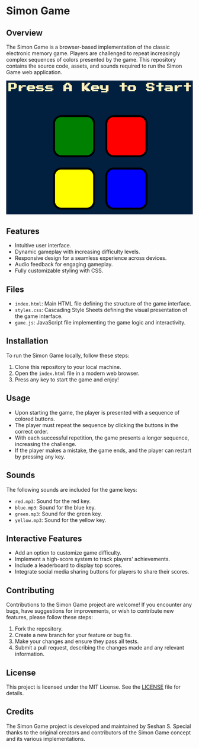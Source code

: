 # Simon Game

## Overview
The Simon Game is a browser-based implementation of the classic electronic memory game. Players are challenged to repeat increasingly complex sequences of colors presented by the game. This repository contains the source code, assets, and sounds required to run the Simon Game web application.

![Game Preview](game_preview.png) <!-- Add a preview image of the game here -->

## Features
- Intuitive user interface.
- Dynamic gameplay with increasing difficulty levels.
- Responsive design for a seamless experience across devices.
- Audio feedback for engaging gameplay.
- Fully customizable styling with CSS.

## Files
- `index.html`: Main HTML file defining the structure of the game interface.
- `styles.css`: Cascading Style Sheets defining the visual presentation of the game interface.
- `game.js`: JavaScript file implementing the game logic and interactivity.

## Installation
To run the Simon Game locally, follow these steps:
1. Clone this repository to your local machine.
2. Open the `index.html` file in a modern web browser.
3. Press any key to start the game and enjoy!

## Usage
- Upon starting the game, the player is presented with a sequence of colored buttons.
- The player must repeat the sequence by clicking the buttons in the correct order.
- With each successful repetition, the game presents a longer sequence, increasing the challenge.
- If the player makes a mistake, the game ends, and the player can restart by pressing any key.

## Sounds
The following sounds are included for the game keys:
- `red.mp3`: Sound for the red key.
- `blue.mp3`: Sound for the blue key.
- `green.mp3`: Sound for the green key.
- `yellow.mp3`: Sound for the yellow key.

## Interactive Features
- Add an option to customize game difficulty.
- Implement a high-score system to track players' achievements.
- Include a leaderboard to display top scores.
- Integrate social media sharing buttons for players to share their scores.

## Contributing
Contributions to the Simon Game project are welcome! If you encounter any bugs, have suggestions for improvements, or wish to contribute new features, please follow these steps:
1. Fork the repository.
2. Create a new branch for your feature or bug fix.
3. Make your changes and ensure they pass all tests.
4. Submit a pull request, describing the changes made and any relevant information.

## License
This project is licensed under the MIT License. See the [LICENSE](LICENSE) file for details.

## Credits
The Simon Game project is developed and maintained by Seshan S. Special thanks to the original creators and contributors of the Simon Game concept and its various implementations.
